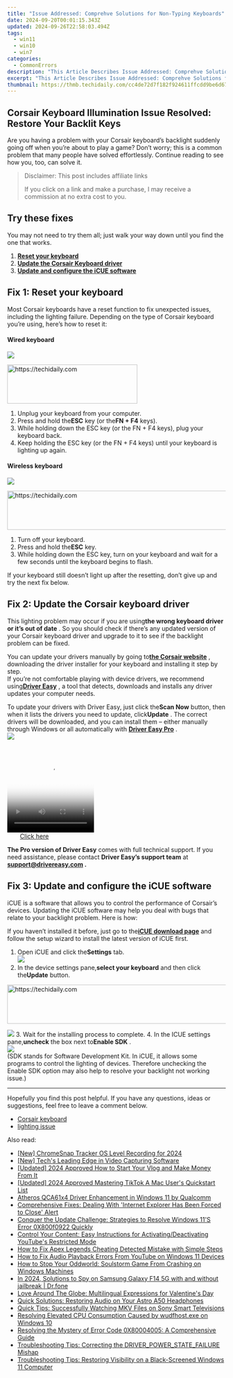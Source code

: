 ```yaml
---
title: "Issue Addressed: Comprehve Solutions for Non-Typing Keyboards"
date: 2024-09-20T00:01:15.343Z
updated: 2024-09-26T22:58:03.494Z
tags:
  - win11
  - win10
  - win7
categories:
  - CommonErrors
description: "This Article Describes Issue Addressed: Comprehve Solutions for Non-Typing Keyboards"
excerpt: "This Article Describes Issue Addressed: Comprehve Solutions for Non-Typing Keyboards"
thumbnail: https://thmb.techidaily.com/cc4de72d7f182f924611ffcdd9be6d67698446b35913acbf3e4fc8c5af445646.jpg
---
```


## Corsair Keyboard Illumination Issue Resolved: Restore Your Backlit Keys

Are you having a problem with your Corsair keyboard’s backlight suddenly going off when you’re about to play a game? Don’t worry; this is a common problem that many people have solved effortlessly. Continue reading to see how you, too, can solve it.

>  Disclaimer: This post includes affiliate links
>
>  If you click on a link and make a purchase, I may receive a commission at no extra cost to you.
>

## Try these fixes

 You may not need to try them all; just walk your way down until you find the one that works.

1. **[Reset your keyboard](https://tools.techidaily.com/drivereasy/download/)**
2. **[Update the Corsair Keyboard driver](https://tools.techidaily.com/drivereasy/download/)**
3. **[Update and configure the iCUE software](https://tools.techidaily.com/drivereasy/download/)**

## Fix 1: Reset your keyboard

 Most Corsair keyboards have a reset function to fix unexpected issues, including the lighting failure. Depending on the type of Corsair keyboard you’re using, here’s how to reset it:

#### Wired keyboard

![](https://images.drivereasy.com/wp-content/uploads/2022/06/Corsair_K100_Gaming_Keyboard_16.jpeg)

<!-- affiliate ads begin -->
<a href="https://aligracehair.sjv.io/c/5597632/1975802/19272" target="_top" id="1975802">
  <img src="//a.impactradius-go.com/display-ad/19272-1975802" border="0" alt="https://techidaily.com" width="300" height="90"/>
</a>
<img height="0" width="0" src="https://aligracehair.sjv.io/i/5597632/1975802/19272" style="position:absolute;visibility:hidden;" border="0" />
<!-- affiliate ads end -->

1. Unplug your keyboard from your computer.
2. Press and hold the**ESC** key (or the**FN + F4** keys).
3. While holding down the ESC key (or the FN + F4 keys), plug your keyboard back.
4. Keep holding the ESC key (or the FN + F4 keys) until your keyboard is lighting up again.

#### Wireless keyboard

![](https://images.drivereasy.com/wp-content/uploads/2022/06/WeChat7a797c10615ac4351f0fb3895da7d65e.png)

<!-- affiliate ads begin -->
<a href="https://unicoeye.pxf.io/c/5597632/2134248/18498" target="_top" id="2134248">
  <img src="//a.impactradius-go.com/display-ad/18498-2134248" border="0" alt="https://techidaily.com" width="728" height="90"/>
</a>
<img height="0" width="0" src="https://unicoeye.pxf.io/i/5597632/2134248/18498" style="position:absolute;visibility:hidden;" border="0" />
<!-- affiliate ads end -->

1. Turn off your keyboard.
2. Press and hold the**ESC** key.
3. While holding down the ESC key, turn on your keyboard and wait for a few seconds until the keyboard begins to flash.

 If your keyboard still doesn’t light up after the resetting, don’t give up and try the next fix below.

## Fix 2: Update the Corsair keyboard driver

 This lighting problem may occur if you are using**the wrong keyboard driver or it’s out of date** . So you should check if there’s any updated version of your Corsair keyboard driver and upgrade to it to see if the backlight problem can be fixed.

 You can update your drivers manually by going to[**the Corsair website**](https://r.brandreward.com/?key=3882aba4cadd4473e0195097fdf20855&url=https%3A%2F%2Fwww.corsair.com%2Fus%2Fen%2Fdownloads&mktsrc=drivereasyen%5F167630) , downloading the driver installer for your keyboard and installing it step by step.  
 If you’re not comfortable playing with device drivers, we recommend using[**Driver Easy**](https://tools.techidaily.com/drivereasy/download/) , a tool that detects, downloads and installs any driver updates your computer needs.

 To update your drivers with Driver Easy, just click the**Scan Now** button, then when it lists the drivers you need to update, click**Update** . The correct drivers will be downloaded, and you can install them – either manually through Windows or all automatically with **[Driver Easy Pro](https://tools.techidaily.com/drivereasy/download/)**  .  
![](https://images.drivereasy.com/wp-content/uploads/2022/05/DE-scan-rtx-3090-driver-2.jpg)

<!-- affiliate ads begin -->
<span id="1743243">
					<video width="200" height="200" style="cursor:pointer"
           poster="//a.impactradius-go.com/display-clicktoplayimage/1743243.png"
           onclick="if(!this.playClicked){this.play();this.setAttribute('controls',true);this.playClicked=true;}">
	   <source src="//a.impactradius-go.com/display-ad/19272-1743243">
	   <img src="//a.impactradius-go.com/display-clicktoplayimage/1743243.png" style="border: none; height: 100%; width: 100%; object-fit: contain">
	</video>
	<div style="width:125px;text-align:center"><a href="javascript:window.open(decodeURIComponent('https%3A%2F%2Faligracehair.sjv.io%2Fc%2F5597632%2F1743243%2F19272'), '_blank');void(0);">Click here</a></div>
</span>
<img height="0" width="0" src="https://imp.pxf.io/i/5597632/1743243/19272" style="position:absolute;visibility:hidden;" border="0" />
<!-- affiliate ads end -->

**The Pro version of Driver Easy** comes with full technical support. If you need assistance, please contact **Driver Easy’s support team** at **[support@drivereasy.com](https://tools.techidaily.com/drivereasy/download/) .**

## Fix 3: Update and configure the iCUE software

 iCUE is a software that allows you to control the performance of Corsair’s devices. Updating the iCUE software may help you deal with bugs that relate to your backlight problem. Here is how:

 If you haven’t installed it before, just go to the[**iCUE download page**](https://r.brandreward.com/?key=3882aba4cadd4473e0195097fdf20855&url=https%3A%2F%2Fwww.corsair.com%2Fus%2Fen%2Ficue&mktsrc=drivereasyen%5F167630) and follow the setup wizard to install the latest version of iCUE first.

1. Open iCUE and click the**Settings** tab.  
![](https://images.drivereasy.com/wp-content/uploads/2020/08/5-1-2.jpg)
2. In the device settings pane,**select your keyboard** and then click the**Update** button.  

<!-- affiliate ads begin -->
<a href="https://unicoeye.pxf.io/c/5597632/2134489/18498" target="_top" id="2134489">
  <img src="//a.impactradius-go.com/display-ad/18498-2134489" border="0" alt="https://techidaily.com" width="728" height="90"/>
</a>
<img height="0" width="0" src="https://unicoeye.pxf.io/i/5597632/2134489/18498" style="position:absolute;visibility:hidden;" border="0" />
<!-- affiliate ads end -->

![](https://images.drivereasy.com/wp-content/uploads/2020/08/5-2-1.jpg)
3. Wait for the installing process to complete.
4. In the ICUE settings pane,**uncheck** the box next to**Enable SDK** .  
![](https://images.drivereasy.com/wp-content/uploads/2022/06/icue-setting.jpg)  
 (SDK stands for Software Development Kit. In iCUE, it allows some programs to control the lighting of devices. Therefore unchecking the Enable SDK option may also help to resolve your backlight not working issue.)

---

 Hopefully you find this post helpful. If you have any questions, ideas or suggestions, feel free to leave a comment below.

* [Corsair keyboard](https://tools.techidaily.com/drivereasy/download/)
* [lighting issue](https://tools.techidaily.com/drivereasy/download/)

<ins class="adsbygoogle"
     style="display:block"
     data-ad-format="autorelaxed"
     data-ad-client="ca-pub-7571918770474297"
     data-ad-slot="1223367746"></ins>

<ins class="adsbygoogle"
     style="display:block"
     data-ad-client="ca-pub-7571918770474297"
     data-ad-slot="8358498916"
     data-ad-format="auto"
     data-full-width-responsive="true"></ins>

<span class="atpl-alsoreadstyle">Also read:</span>
<div><ul>
<li><a href="https://digital-screen-recording.techidaily.com/new-chromesnap-tracker-os-level-recording-for-2024/"><u>[New] ChromeSnap Tracker OS Level Recording for 2024</u></a></li>
<li><a href="https://visual-screen-recording.techidaily.com/new-techs-leading-edge-in-video-capturing-software/"><u>[New] Tech's Leading Edge in Video Capturing Software</u></a></li>
<li><a href="https://youtube-web.techidaily.com/ed-2024-approved-how-to-start-your-vlog-and-make-money-from-it/"><u>[Updated] 2024 Approved How to Start Your Vlog and Make Money From It</u></a></li>
<li><a href="https://tiktok-video-files.techidaily.com/updated-2024-approved-mastering-tiktok-a-mac-users-quickstart-list/"><u>[Updated] 2024 Approved Mastering TikTok A Mac User's Quickstart List</u></a></li>
<li><a href="https://network-issues.techidaily.com/atheros-qca61x4-driver-enhancement-in-windows-11-by-qualcomm/"><u>Atheros QCA61x4 Driver Enhancement in Windows 11 by Qualcomm</u></a></li>
<li><a href="https://common-error.techidaily.com/comprehensive-fixes-dealing-with-internet-explorer-has-been-forced-to-close-alert/"><u>Comprehensive Fixes: Dealing With 'Internet Explorer Has Been Forced to Close' Alert</u></a></li>
<li><a href="https://common-error.techidaily.com/1723211422533-conquer-the-update-challenge-strategies-to-resolve-windows-11s-error-0x800f0922-quickly/"><u>Conquer the Update Challenge: Strategies to Resolve Windows 11'S Error 0X800f0922 Quickly</u></a></li>
<li><a href="https://video-capture.techidaily.com/control-your-content-easy-instructions-for-activatingdeactivating-youtubes-restricted-mode/"><u>Control Your Content: Easy Instructions for Activating/Deactivating YouTube's Restricted Mode</u></a></li>
<li><a href="https://common-error.techidaily.com/how-to-fix-apex-legends-cheating-detected-mistake-with-simple-steps/"><u>How to Fix Apex Legends Cheating Detected Mistake with Simple Steps</u></a></li>
<li><a href="https://common-error.techidaily.com/how-to-fix-audio-playback-errors-from-youtube-on-windows-11-devices/"><u>How to Fix Audio Playback Errors From YouTube on Windows 11 Devices</u></a></li>
<li><a href="https://common-error.techidaily.com/how-to-stop-your-oddworld-soulstorm-game-from-crashing-on-windows-machines/"><u>How to Stop Your Oddworld: Soulstorm Game From Crashing on Windows Machines</u></a></li>
<li><a href="https://android-location-track.techidaily.com/in-2024-solutions-to-spy-on-samsung-galaxy-f14-5g-with-and-without-jailbreak-drfone-by-drfone-virtual-android/"><u>In 2024, Solutions to Spy on Samsung Galaxy F14 5G with and without jailbreak | Dr.fone</u></a></li>
<li><a href="https://mondly-stories.techidaily.com/love-around-the-globe-multilingual-expressions-for-valentines-day/"><u>Love Around The Globe: Multilingual Expressions for Valentine's Day</u></a></li>
<li><a href="https://sound-issues.techidaily.com/quick-solutions-restoring-audio-on-your-astro-a50-headphones/"><u>Quick Solutions: Restoring Audio on Your Astro A50 Headphones</u></a></li>
<li><a href="https://win-online.techidaily.com/quick-tips-successfully-watching-mkv-files-on-sony-smart-televisions/"><u>Quick Tips: Successfully Watching MKV Files on Sony Smart Televisions</u></a></li>
<li><a href="https://common-error.techidaily.com/resolving-elevated-cpu-consumption-caused-by-wudfhostexe-on-windows-10/"><u>Resolving Elevated CPU Consumption Caused by wudfhost.exe on Windows 10</u></a></li>
<li><a href="https://common-error.techidaily.com/resolving-the-mystery-of-error-code-0x80004005-a-comprehensive-guide/"><u>Resolving the Mystery of Error Code 0X80004005: A Comprehensive Guide</u></a></li>
<li><a href="https://common-error.techidaily.com/troubleshooting-tips-correcting-the-driverpowerstatefailure-mishap/"><u>Troubleshooting Tips: Correcting the DRIVER_POWER_STATE_FAILURE Mishap</u></a></li>
<li><a href="https://common-error.techidaily.com/troubleshooting-tips-restoring-visibility-on-a-black-screened-windows-11-computer/"><u>Troubleshooting Tips: Restoring Visibility on a Black-Screened Windows 11 Computer</u></a></li>
</ul></div>


